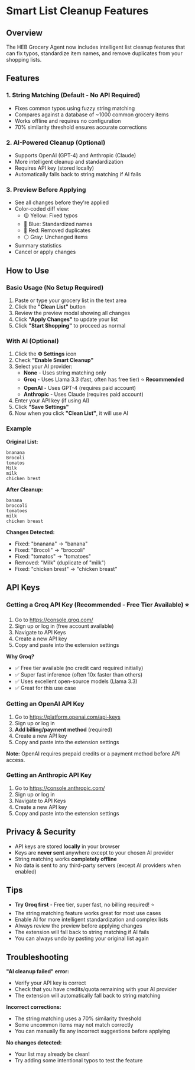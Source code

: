 # Smart List Cleanup Features

## Overview

The HEB Grocery Agent now includes intelligent list cleanup features that can fix typos, standardize item names, and remove duplicates from your shopping lists.

## Features

### 1. String Matching (Default - No API Required)
- Fixes common typos using fuzzy string matching
- Compares against a database of ~1000 common grocery items
- Works offline and requires no configuration
- 70% similarity threshold ensures accurate corrections

### 2. AI-Powered Cleanup (Optional)
- Supports OpenAI (GPT-4) and Anthropic (Claude)
- More intelligent cleanup and standardization
- Requires API key (stored locally)
- Automatically falls back to string matching if AI fails

### 3. Preview Before Applying
- See all changes before they're applied
- Color-coded diff view:
  - 🟡 Yellow: Fixed typos
  - 🔵 Blue: Standardized names
  - 🔴 Red: Removed duplicates
  - ⚪ Gray: Unchanged items
- Summary statistics
- Cancel or apply changes

## How to Use

### Basic Usage (No Setup Required)

1. Paste or type your grocery list in the text area
2. Click the **"Clean List"** button
3. Review the preview modal showing all changes
4. Click **"Apply Changes"** to update your list
5. Click **"Start Shopping"** to proceed as normal

### With AI (Optional)

1. Click the **⚙️ Settings** icon
2. Check **"Enable Smart Cleanup"**
3. Select your AI provider:
   - **None** - Uses string matching only
   - **Groq** - Uses Llama 3.3 (fast, often has free tier) ⭐ **Recommended**
   - **OpenAI** - Uses GPT-4 (requires paid account)
   - **Anthropic** - Uses Claude (requires paid account)
4. Enter your API key (if using AI)
5. Click **"Save Settings"**
6. Now when you click **"Clean List"**, it will use AI

### Example

**Original List:**
```
bnanana
Brocoli
tomatos
Milk
milk
chicken brest
```

**After Cleanup:**
```
banana
broccoli
tomatoes
milk
chicken breast
```

**Changes Detected:**
- Fixed: "bnanana" → "banana"
- Fixed: "Brocoli" → "broccoli"
- Fixed: "tomatos" → "tomatoes"
- Removed: "Milk" (duplicate of "milk")
- Fixed: "chicken brest" → "chicken breast"

## API Keys

### Getting a Groq API Key (Recommended - Free Tier Available) ⭐

1. Go to https://console.groq.com/
2. Sign up or log in (free account available)
3. Navigate to API Keys
4. Create a new API key
5. Copy and paste into the extension settings

**Why Groq?**
- ✅ Free tier available (no credit card required initially)
- ✅ Super fast inference (often 10x faster than others)
- ✅ Uses excellent open-source models (Llama 3.3)
- ✅ Great for this use case

### Getting an OpenAI API Key

1. Go to https://platform.openai.com/api-keys
2. Sign up or log in
3. **Add billing/payment method** (required)
4. Create a new API key
5. Copy and paste into the extension settings

**Note:** OpenAI requires prepaid credits or a payment method before API access.

### Getting an Anthropic API Key

1. Go to https://console.anthropic.com/
2. Sign up or log in
3. Navigate to API Keys
4. Create a new API key
5. Copy and paste into the extension settings

## Privacy & Security

- API keys are stored **locally** in your browser
- Keys are **never sent** anywhere except to your chosen AI provider
- String matching works **completely offline**
- No data is sent to any third-party servers (except AI providers when enabled)

## Tips

- **Try Groq first** - Free tier, super fast, no billing required! ⭐
- The string matching feature works great for most use cases
- Enable AI for more intelligent standardization and complex lists
- Always review the preview before applying changes
- The extension will fall back to string matching if AI fails
- You can always undo by pasting your original list again

## Troubleshooting

**"AI cleanup failed" error:**
- Verify your API key is correct
- Check that you have credits/quota remaining with your AI provider
- The extension will automatically fall back to string matching

**Incorrect corrections:**
- The string matching uses a 70% similarity threshold
- Some uncommon items may not match correctly
- You can manually fix any incorrect suggestions before applying

**No changes detected:**
- Your list may already be clean!
- Try adding some intentional typos to test the feature

